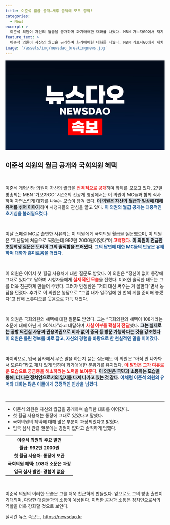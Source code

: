 ```yaml
---
title: 이준석 월급 공개…세후 금액에 모두 경악!
categories:
  - News
excerpt: >
  이준석 의원이 자신의 월급을 공개하며 화기애애한 대화를 나눴다. MBN 가보자GO에서 재치 넘치는 답변과 함께 국회의원 혜택에 대한 진실도 밝혀졌다. 궁금증을 자아내는 그의 솔직한 이야기, 놓치지 마세요!
feature_text: >
  이준석 의원이 자신의 월급을 공개하며 화기애애한 대화를 나눴다. MBN 가보자GO에서 재치 넘치는 답변과 함께 국회의원 혜택에 대한 진실도 밝혀졌다. 궁금증을 자아내는 그의 솔직한 이야기, 놓치지 마세요!
image: '/assets/img/newsdao_breakingnews.jpg'
---
```


<p><img src="/assets/img/newsdao_breakingnews.jpg" alt="bookingtag 속보" /></p>

<h2 data-ke-size="size26">이준석 의원의 월급 공개와 국회의원 혜택</h2>

<p data-ke-size="size16">&nbsp;</p>

<p>이준석 개혁신당 의원이 자신의 월급을 <b><span style="color: #ee2323;">전격적으로 공개</span></b>하며 화제를 모으고 있다. 27일 방송되는 MBN ‘가보자GO’ 시즌2의 선공개 영상에서는 이 의원이 MC들과 함께 식사하며 자연스럽게 대화를 나누는 모습이 담겨 있다. <b><span style="background-color: #21538527;">이 의원은 자신의 월급과 일상에 대해 유머를 섞어 이야기</span></b>하며 시청자들의 관심을 끌고 있다. <b><span style="color: #1a5490;">이 의원의 월급 공개는 대중적인 호기심을 불러일으켰다</span></b>. </p>

<p data-ke-size="size16">&nbsp;</p>

<p>이날 스페셜 MC로 출연한 사유리는 이 의원에게 국회의원 월급을 질문했으며, 이 의원은 “지난달에 처음으로 찍혔는데 992만 2000원이었다”며 <b><span style="color: #ee2323;">고백했다</span></b>. <b><span style="background-color: #21538527;">이 의원이 언급한 초등학생 질문은 도리어 그의 솔직함을 드러냈다</span></b>. <b><span style="color: #1a5490;">그의 답변에 대한 MC들의 반응은 유쾌하며 대화가 흥미로움을 더졌다</span></b>. </p>

<p data-ke-size="size16">&nbsp;</p>

<p>이 의원은 이어서 첫 월급 사용처에 대한 질문도 받았다. 이 의원은 “정신이 없어 통장에 그대로 있다”고 답하며 시청자들에게 <b><span style="color: #ee2323;">실제적인 모습</span></b>을 전했다. 이러한 솔직한 태도는 그를 더욱 친근하게 만들어 주었다. 그러자 안정환은 “저희 대신 써주는 거 잘한다”면서 농담을 던졌다. 추가로 이 의원은 농담으로 “그럼 내가 일주일에 한 번씩 게를 준비해 놓겠다”고 답해 스튜디오를 웃음으로 가득 채웠다. </p>

<p data-ke-size="size16">&nbsp;</p>

<p>이 의원은 국회의원의 혜택에 대한 질문도 받았다. 그는 “국회의원의 혜택이 108개라는 소문에 대해 아닌 게 90%다”라고 대답하며 <b><span style="color: #ee2323;">사실 여부를 확실히 전달</span></b>했다. <b><span style="background-color: #21538527;">그는 실제로는 공항 의전실 사용과 관용여권으로 비자 없이 중국 등 방문 가능하다는 것을 강조했다</span></b>. <b><span style="color: #1a5490;">이 의원은 틀린 정보를 바로 잡고, 자신의 경험을 바탕으로 한 현실적인 말을 이어갔다</span></b>. </p>

<p data-ke-size="size16">&nbsp;</p>

<p>마지막으로, 입국 심사에서 무슨 말을 하는지 묻는 질문에도 이 의원은 “아직 안 나가봐서 모른다”라고 재치 있게 답하며 화기애애한 분위기를 유지했다. <b><span style="color: #ee2323;">이 발언은 그가 여유로운 모습으로 궁금증을 해소하려는 노력을 보여준다</span></b>. <b><span style="background-color: #21538527;">이 의원은 국민과 소통하는 모습을 통해, 더 나은 정치인으로서의 입지를 다져 나가고 있는 것 같다</span></b>. <b><span style="color: #1a5490;">이처럼 이준석 의원의 유머와 대화는 많은 이들에게 긍정적인 인상을 남겼다</span></b>. </p>

<p data-ke-size="size16">&nbsp;</p>

<hr>

<ul>
  <li>이준석 의원은 자신의 월급을 공개하며 솔직한 대화를 이어갔다.</li>
  <li>첫 월급 사용처는 통장에 그대로 있었다고 말했다.</li>
  <li>국회의원의 혜택에 대해 많은 부분이 과장되었다고 밝혔다.</li>
  <li>입국 심사 관련 질문에는 경험이 없다고 솔직하게 답했다.</li>
</ul>

<table style="width:100%; border-collapse: collapse;">
  <tr>
    <td style="text-align: center; height: 17px;"><b>이준석 의원의 주요 발언</b></td>
  </tr>
  <tr>
    <td style="text-align: center; height: 17px;"><b>월급: 992만 2000원</b></td>
  </tr>
  <tr>
    <td style="text-align: center; height: 17px;"><b>첫 월급 사용처: 통장에 보관</b></td>
  </tr>
  <tr>
    <td style="text-align: center; height: 17px;"><b>국회의원 혜택: 108개 소문은 과장</b></td>
  </tr>
  <tr>
    <td style="text-align: center; height: 17px;"><b>입국 심사 발언: 경험이 없음</b></td>
  </tr>
</table>

<p data-ke-size="size16">&nbsp;</p>

<p>이준석 의원의 이러한 모습은 그를 더욱 친근하게 만들었다. 앞으로도 그의 방송 출연이 기대되며, 다양한 대중들과의 소통이 예상된다. 이러한 공감과 소통은 정치인으로서의 역할을 더욱 강화할 것으로 보인다.</p>
실시간 뉴스 속보는, <a href="https://newsdao.kr" rel="dofollow">https://newsdao.kr</a>


